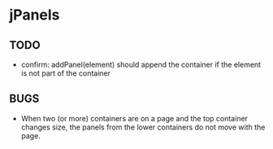 # jPanels

## TODO
* confirm: addPanel(element) should append the container if the element is not part of the container

## BUGS
* When two (or more) containers are on a page and the top container changes size, 
  the panels from the lower containers do not move with the page.